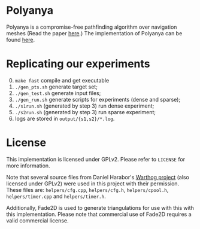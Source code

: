 # Polyanya

Polyanya is a compromise-free pathfinding algorithm over navigation meshes (Read the paper [here](http://www.ijcai.org/proceedings/2017/0070.pdf).)
The implementation of Polyanya can be found [here](https://bitbucket.org/mlcui1/polyanya).

# Replicating our experiments
0. `make fast` compile and get executable
1. `./gen_pts.sh` generate target set;
2. `./gen_test.sh` generate input files;
3. `./gen_run.sh` generate scripts for experiments (dense and sparse);
4. `./s1run.sh` (generated by step 3) run dense experiment;
5. `./s2run.sh` (generated by step 3) run sparse experiment;
6. logs are stored in `output/{s1,s2}/*.log`.

# License

This implementation is licensed under GPLv2. Please refer to
`LICENSE` for more information.

Note that several source files from Daniel Harabor's
[Warthog project](https://bitbucket.org/dharabor/pathfinding)
(also licensed under GPLv2) were used in this project with their permission.
These files are:
`helpers/cfg.cpp`, `helpers/cfg.h`, `helpers/cpool.h`, `helpers/timer.cpp` and
`helpers/timer.h`.

Additionally, Fade2D is used to generate triangulations for use with this
with this implementation. Please note that commercial use of Fade2D requires
a valid commercial license.
